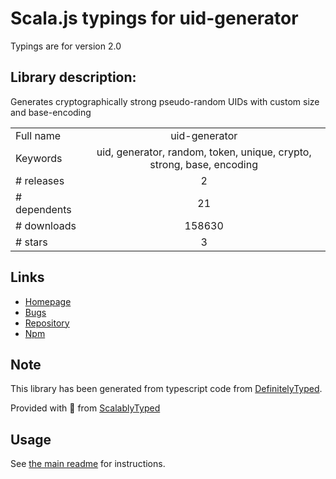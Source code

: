 
# Scala.js typings for uid-generator

Typings are for version 2.0

## Library description:
Generates cryptographically strong pseudo-random UIDs with custom size and base-encoding

|                    |                 |
| ------------------ | :-------------: |
| Full name          | uid-generator |
| Keywords           | uid, generator, random, token, unique, crypto, strong, base, encoding |
| # releases         | 2 |
| # dependents       | 21 |
| # downloads        | 158630 |
| # stars            | 3 |

## Links
- [Homepage](https://github.com/nwoltman/node-uid-generator)
- [Bugs](https://github.com/nwoltman/node-uid-generator/issues)
- [Repository](https://github.com/nwoltman/node-uid-generator)
- [Npm](https://www.npmjs.com/package/uid-generator)
    


## Note
This library has been generated from typescript code from [DefinitelyTyped](https://definitelytyped.org).

Provided with :purple_heart: from [ScalablyTyped](https://github.com/oyvindberg/ScalablyTyped)

## Usage
See [the main readme](../../readme.md) for instructions.


